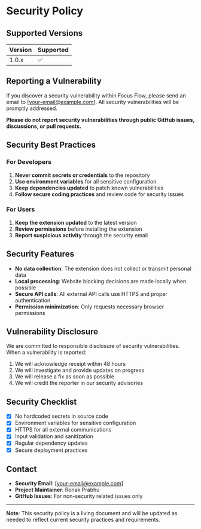 # Security Policy

## Supported Versions

| Version | Supported          |
| ------- | ------------------ |
| 1.0.x   | :white_check_mark: |

## Reporting a Vulnerability

If you discover a security vulnerability within Focus Flow, please send an email to [your-email@example.com]. All security vulnerabilities will be promptly addressed.

**Please do not report security vulnerabilities through public GitHub issues, discussions, or pull requests.**

## Security Best Practices

### For Developers

1. **Never commit secrets or credentials** to the repository
2. **Use environment variables** for all sensitive configuration
3. **Keep dependencies updated** to patch known vulnerabilities
4. **Follow secure coding practices** and review code for security issues

### For Users

1. **Keep the extension updated** to the latest version
2. **Review permissions** before installing the extension
3. **Report suspicious activity** through the security email

## Security Features

- **No data collection**: The extension does not collect or transmit personal data
- **Local processing**: Website blocking decisions are made locally when possible
- **Secure API calls**: All external API calls use HTTPS and proper authentication
- **Permission minimization**: Only requests necessary browser permissions

## Vulnerability Disclosure

We are committed to responsible disclosure of security vulnerabilities. When a vulnerability is reported:

1. We will acknowledge receipt within 48 hours
2. We will investigate and provide updates on progress
3. We will release a fix as soon as possible
4. We will credit the reporter in our security advisories

## Security Checklist

- [x] No hardcoded secrets in source code
- [x] Environment variables for sensitive configuration
- [x] HTTPS for all external communications
- [x] Input validation and sanitization
- [x] Regular dependency updates
- [x] Secure deployment practices

## Contact

- **Security Email**: [your-email@example.com]
- **Project Maintainer**: Ronak Prabhu
- **GitHub Issues**: For non-security related issues only

---

**Note**: This security policy is a living document and will be updated as needed to reflect current security practices and requirements.
